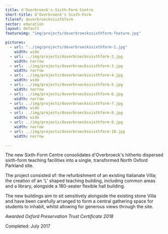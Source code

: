 ```yaml
---
title: d'Overbroeck's-Sixth-Form Centre
short-title: d'Overbroeck's Sixth-Form
fileref: doverbroeckssixthform
sector: education
layout: default
featureimg: "img/projects/doverbroeckssixthform-feature.jpg"

pictures:
  - url: "../img/projects/doverbroeckssixthform-1.jpg"
    width: wide
  - url: ../img/projects/doverbroeckssixthform-2.jpg
    width: narrow
  - url: ../img/projects/doverbroeckssixthform-3.jpg
    width: narrow
  - url: ../img/projects/doverbroeckssixthform-4.jpg
    width: wide
  - url: ../img/projects/doverbroeckssixthform-5.jpg
    width: narrow
  - url: ../img/projects/doverbroeckssixthform-6.jpg
    width: narrow
  - url: ../img/projects/doverbroeckssixthform-7.jpg
    width: wide
  - url: ../img/projects/doverbroeckssixthform-8.jpg
    width: wide
  - url: ../img/projects/doverbroeckssixthform-9.jpg
    width: narrow
  - url: ../img/projects/doverbroeckssixthform-10.jpg
    width: narrow

---
```


The new Sixth-Form Centre consolidates d'Overbroeck's hitherto dispersed sixth-form teaching facilities into a single, transformed North Oxford Parkland site.

The project consisted of: the refurbishment of an existing Italianate Villa; the creation of an 'L' shaped teaching building, including common areas and a library, alongside a 180-seater flexible hall building.

The new buildings aim to sit sensitively alongside the existing stone Villa and have been carefully arranged to form a central gathering space for students to inhabit, whilst allowing for generous views through the site.

*Awarded Oxford Preservation Trust Certificate 2018*

Completed: July 2017